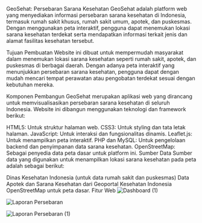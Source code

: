 GeoSehat: Persebaran Sarana Kesehatan
GeoSehat adalah platform web yang menyediakan informasi persebaran sarana kesehatan di Indonesia, termasuk rumah sakit khusus, rumah sakit umum, apotek, dan puskesmas. Dengan menggunakan peta interaktif, pengguna dapat menemukan lokasi sarana kesehatan terdekat serta mendapatkan informasi terkait jenis dan alamat fasilitas kesehatan tersebut.

Tujuan Pembuatan
Website ini dibuat untuk mempermudah masyarakat dalam menemukan lokasi sarana kesehatan seperti rumah sakit, apotek, dan puskesmas di berbagai daerah. Dengan adanya peta interaktif yang menunjukkan persebaran sarana kesehatan, pengguna dapat dengan mudah mencari tempat perawatan atau pengobatan terdekat sesuai dengan kebutuhan mereka.

Komponen Pembangun
GeoSehat merupakan aplikasi web yang dirancang untuk memvisualisasikan persebaran sarana kesehatan di seluruh Indonesia. Website ini dibangun menggunakan teknologi dan framework berikut:

HTML5: Untuk struktur halaman web.
CSS3: Untuk styling dan tata letak halaman.
JavaScript: Untuk interaksi dan fungsionalitas dinamis.
Leaflet.js: Untuk menampilkan peta interaktif.
PHP dan MySQL: Untuk pengelolaan backend dan penyimpanan data sarana kesehatan.
OpenStreetMap: Sebagai penyedia data peta dasar untuk platform ini.
Sumber Data
Sumber data yang digunakan untuk menampilkan lokasi sarana kesehatan pada peta adalah sebagai berikut:

Dinas Kesehatan Indonesia (untuk data rumah sakit dan puskesmas)
Data Apotek dan Sarana Kesehatan dari Geoportal Kesehatan Indonesia
OpenStreetMap untuk peta dasar.
Fitur Web
![Dashboard (1)](https://github.com/user-attachments/assets/936f54e3-a494-44c7-b333-5b2b425737fb)

![Laporan Persebaran](https://github.com/user-attachments/assets/f25abdc6-52b1-4821-badc-936ca5f8adf6)

![Laporan Persebaran (1)](https://github.com/user-attachments/assets/26683538-e675-4300-9192-d305a3ce4e8b)

